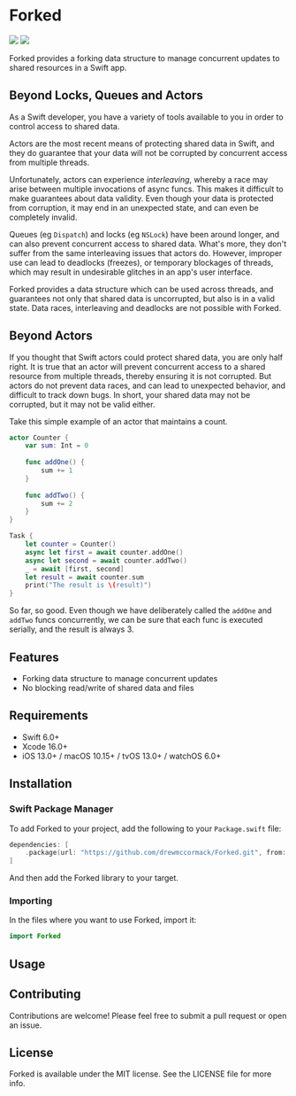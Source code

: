 # Forked

[![](https://img.shields.io/endpoint?url=https%3A%2F%2Fswiftpackageindex.com%2Fapi%2Fpackages%2Fdrewmccormack%2FForked%2Fbadge%3Ftype%3Dswift-versions)](https://swiftpackageindex.com/drewmccormack/Forked)
[![](https://img.shields.io/endpoint?url=https%3A%2F%2Fswiftpackageindex.com%2Fapi%2Fpackages%2Fdrewmccormack%2FForked%2Fbadge%3Ftype%3Dplatforms)](https://swiftpackageindex.com/drewmccormack/Forked)

Forked provides a forking data structure to manage concurrent updates to shared resources in a Swift app. 

## Beyond Locks, Queues and Actors

As a Swift developer, you have a variety of tools available to you in order
to control access to shared data. 

Actors are the most recent means of protecting shared data in Swift, and they do 
guarantee that your data will not be corrupted by concurrent access from 
multiple threads. 

Unfortunately, actors can
experience _interleaving_, whereby a race may arise between multiple invocations of 
async funcs. This makes it difficult to make guarantees about data validity. 
Even though your data is protected from corruption, it may end in an unexpected state, 
and can even be completely invalid.

Queues (eg `Dispatch`) and locks (eg `NSLock`) have been around longer, and can also prevent
concurrent access to shared data. What's more, they don't suffer from the same
interleaving issues that actors do. However, improper use can lead to deadlocks (freezes), or 
temporary blockages of threads, which may result in undesirable
glitches in an app's user interface.

Forked provides a data structure which can be used across threads, and 
guarantees not only that shared data is uncorrupted, but also is in a valid state.
Data races, interleaving and deadlocks are not possible with Forked.

## Beyond Actors

If you thought that Swift actors could protect shared data, you are only half right. 
It is true that an actor will prevent concurrent access to a shared resource from
multiple threads, thereby ensuring it is not corrupted. But actors do not prevent
data races, and can lead to unexpected behavior, and difficult to track down bugs.
In short, your shared data may not be corrupted, but it may not be valid either.

Take this simple example of an actor that maintains a count.

```swift
actor Counter {
    var sum: Int = 0
    
    func addOne() {
        sum += 1
    }
    
    func addTwo() {
        sum += 2
    }
}

Task {
    let counter = Counter()
    async let first = await counter.addOne()
    async let second = await counter.addTwo()
    _ = await [first, second]
    let result = await counter.sum
    print("The result is \(result)")
}
```

So far, so good. Even though we have deliberately called the `addOne` and `addTwo`
funcs concurrently, we can be sure that each func is executed serially, 
and the result is always 3.

## Features

- Forking data structure to manage concurrent updates
- No blocking read/write of shared data and files

## Requirements

- Swift 6.0+
- Xcode 16.0+
- iOS 13.0+ / macOS 10.15+ / tvOS 13.0+ / watchOS 6.0+

## Installation

### Swift Package Manager

To add Forked to your project, add the following to your `Package.swift` file:

```swift
dependencies: [
    .package(url: "https://github.com/drewmccormack/Forked.git", from: "0.1.0")
]
```

And then add the Forked library to your target.

### Importing

In the files where you want to use Forked, import it:

```swift
import Forked
```

## Usage

## Contributing

Contributions are welcome! Please feel free to submit a pull request or open an issue.

## License

Forked is available under the MIT license. See the LICENSE file for more info.
